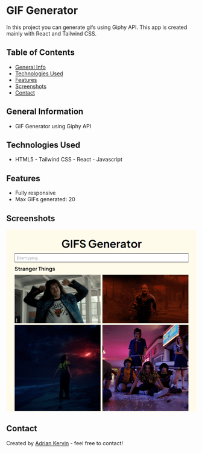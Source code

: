 # GIF Generator

In this project you can generate gifs using Giphy API. This app is created mainly with React and Tailwind CSS.

## Table of Contents

* [General Info](#general-information)
* [Technologies Used](#technologies-used)
* [Features](#features)
* [Screenshots](#screenshots)
* [Contact](#contact)

## General Information

- GIF Generator using Giphy API

## Technologies Used

- HTML5 - Tailwind CSS - React - Javascript 

## Features

- Fully responsive
- Max GIFs generated: 20

## Screenshots

![Example screenshot](./public/Screenshot.PNG)

## Contact

Created by [Adrian Kervin](https://www.linkedin.com/in/kervinmarquinez/) - feel free to contact!